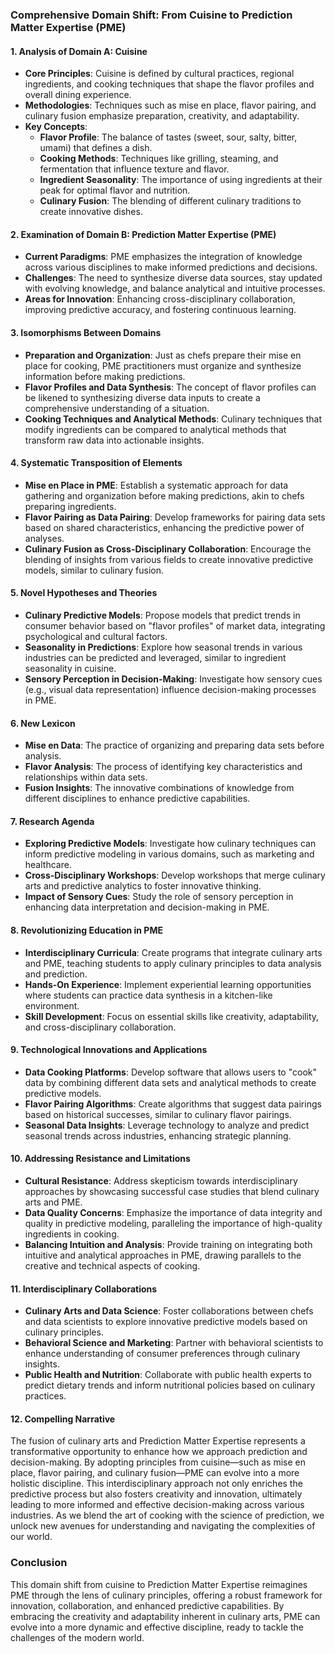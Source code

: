 ### Comprehensive Domain Shift: From Cuisine to Prediction Matter Expertise (PME)

#### 1. Analysis of Domain A: Cuisine
- **Core Principles**: Cuisine is defined by cultural practices, regional ingredients, and cooking techniques that shape the flavor profiles and overall dining experience.
- **Methodologies**: Techniques such as mise en place, flavor pairing, and culinary fusion emphasize preparation, creativity, and adaptability.
- **Key Concepts**:
  - **Flavor Profile**: The balance of tastes (sweet, sour, salty, bitter, umami) that defines a dish.
  - **Cooking Methods**: Techniques like grilling, steaming, and fermentation that influence texture and flavor.
  - **Ingredient Seasonality**: The importance of using ingredients at their peak for optimal flavor and nutrition.
  - **Culinary Fusion**: The blending of different culinary traditions to create innovative dishes.

#### 2. Examination of Domain B: Prediction Matter Expertise (PME)
- **Current Paradigms**: PME emphasizes the integration of knowledge across various disciplines to make informed predictions and decisions.
- **Challenges**: The need to synthesize diverse data sources, stay updated with evolving knowledge, and balance analytical and intuitive processes.
- **Areas for Innovation**: Enhancing cross-disciplinary collaboration, improving predictive accuracy, and fostering continuous learning.

#### 3. Isomorphisms Between Domains
- **Preparation and Organization**: Just as chefs prepare their mise en place for cooking, PME practitioners must organize and synthesize information before making predictions.
- **Flavor Profiles and Data Synthesis**: The concept of flavor profiles can be likened to synthesizing diverse data inputs to create a comprehensive understanding of a situation.
- **Cooking Techniques and Analytical Methods**: Culinary techniques that modify ingredients can be compared to analytical methods that transform raw data into actionable insights.

#### 4. Systematic Transposition of Elements
- **Mise en Place in PME**: Establish a systematic approach for data gathering and organization before making predictions, akin to chefs preparing ingredients.
- **Flavor Pairing as Data Pairing**: Develop frameworks for pairing data sets based on shared characteristics, enhancing the predictive power of analyses.
- **Culinary Fusion as Cross-Disciplinary Collaboration**: Encourage the blending of insights from various fields to create innovative predictive models, similar to culinary fusion.

#### 5. Novel Hypotheses and Theories
- **Culinary Predictive Models**: Propose models that predict trends in consumer behavior based on "flavor profiles" of market data, integrating psychological and cultural factors.
- **Seasonality in Predictions**: Explore how seasonal trends in various industries can be predicted and leveraged, similar to ingredient seasonality in cuisine.
- **Sensory Perception in Decision-Making**: Investigate how sensory cues (e.g., visual data representation) influence decision-making processes in PME.

#### 6. New Lexicon
- **Mise en Data**: The practice of organizing and preparing data sets before analysis.
- **Flavor Analysis**: The process of identifying key characteristics and relationships within data sets.
- **Fusion Insights**: The innovative combinations of knowledge from different disciplines to enhance predictive capabilities.

#### 7. Research Agenda
- **Exploring Predictive Models**: Investigate how culinary techniques can inform predictive modeling in various domains, such as marketing and healthcare.
- **Cross-Disciplinary Workshops**: Develop workshops that merge culinary arts and predictive analytics to foster innovative thinking.
- **Impact of Sensory Cues**: Study the role of sensory perception in enhancing data interpretation and decision-making in PME.

#### 8. Revolutionizing Education in PME
- **Interdisciplinary Curricula**: Create programs that integrate culinary arts and PME, teaching students to apply culinary principles to data analysis and prediction.
- **Hands-On Experience**: Implement experiential learning opportunities where students can practice data synthesis in a kitchen-like environment.
- **Skill Development**: Focus on essential skills like creativity, adaptability, and cross-disciplinary collaboration.

#### 9. Technological Innovations and Applications
- **Data Cooking Platforms**: Develop software that allows users to "cook" data by combining different data sets and analytical methods to create predictive models.
- **Flavor Pairing Algorithms**: Create algorithms that suggest data pairings based on historical successes, similar to culinary flavor pairings.
- **Seasonal Data Insights**: Leverage technology to analyze and predict seasonal trends across industries, enhancing strategic planning.

#### 10. Addressing Resistance and Limitations
- **Cultural Resistance**: Address skepticism towards interdisciplinary approaches by showcasing successful case studies that blend culinary arts and PME.
- **Data Quality Concerns**: Emphasize the importance of data integrity and quality in predictive modeling, paralleling the importance of high-quality ingredients in cooking.
- **Balancing Intuition and Analysis**: Provide training on integrating both intuitive and analytical approaches in PME, drawing parallels to the creative and technical aspects of cooking.

#### 11. Interdisciplinary Collaborations
- **Culinary Arts and Data Science**: Foster collaborations between chefs and data scientists to explore innovative predictive models based on culinary principles.
- **Behavioral Science and Marketing**: Partner with behavioral scientists to enhance understanding of consumer preferences through culinary insights.
- **Public Health and Nutrition**: Collaborate with public health experts to predict dietary trends and inform nutritional policies based on culinary practices.

#### 12. Compelling Narrative
The fusion of culinary arts and Prediction Matter Expertise represents a transformative opportunity to enhance how we approach prediction and decision-making. By adopting principles from cuisine—such as mise en place, flavor pairing, and culinary fusion—PME can evolve into a more holistic discipline. This interdisciplinary approach not only enriches the predictive process but also fosters creativity and innovation, ultimately leading to more informed and effective decision-making across various industries. As we blend the art of cooking with the science of prediction, we unlock new avenues for understanding and navigating the complexities of our world. 

### Conclusion
This domain shift from cuisine to Prediction Matter Expertise reimagines PME through the lens of culinary principles, offering a robust framework for innovation, collaboration, and enhanced predictive capabilities. By embracing the creativity and adaptability inherent in culinary arts, PME can evolve into a more dynamic and effective discipline, ready to tackle the challenges of the modern world.